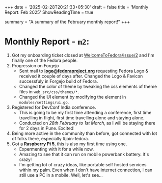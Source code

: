 +++
date = '2025-02-28T20:21:33+05:30'
draft = false
title = 'Monthly Report: Feb 2025'
ShowReadingTime = true

summary = "A summary of the February monthly report!"
+++

# Monthly Report - `m2`:
1. Got my onboarding ticket closed at [WelcomeToFedora/issue/2](https://pagure.io/fedora-join/WelcomeToFedora/issue/2) and I'm finally one of the Fedora people.
2. Progression on Forgejo
    - Sent mail to **logo@fedoraproject.org** requesting Fedora Logo & received it couple of days after. Changed the Logo & Favicon successfuly in Forgejo build of Fedora.
    - Changed the color of theme by tweaking the css elements of theme files in `web_src/css/themes/*`.
    - Changed the UI element by modifying the element in `modules/settings/ui.go`.
3. Registered for DevConf India conference.
    - This is going to be my first time attending a conference, first time travelling in flight, first time travelling alone and staying alone.
    - Conducted on _28th February to 1st March_, as I will be staying there for 2 days in Pune. Excited!
4. Being more active in the community than before, got connected with lot of folks there, especially #join-fedora.
5. Got a **Raspberry Pi 5**, this is also my first time using one.
    - Expermenting with it for a while now.
    - Amazing to see that it can run on mobile powerbank battery. It's crazy!
    - I'm getting lot of crazy ideas, like portable self hosted services within my palm. Even when I don't have internet connection, I can still use a PC in a mobile. Well, let's see... 
